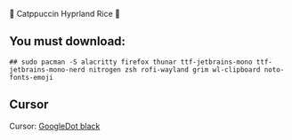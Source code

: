 🖤 Catppuccin Hyprland Rice 🖤

## You must download:
```
## sudo pacman -S alacritty firefox thunar ttf-jetbrains-mono ttf-jetbrains-mono-nerd nitrogen zsh rofi-wayland grim wl-clipboard noto-fonts-emoji
```
## Cursor
Cursor: [GoogleDot black](https://store.kde.org/p/1638261)


